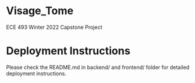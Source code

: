 # Visage_Tome
ECE 493 Winter 2022 Capstone Project

# Deployment Instructions
Please check the README.md in backend/ and frontend/ folder for detailed deployment instructions.